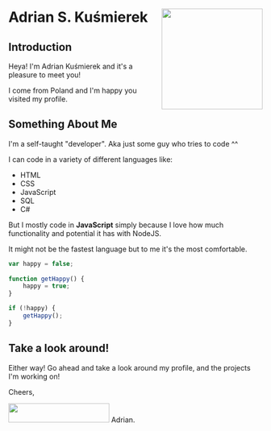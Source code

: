 # Adrian S. Kuśmierek <img align="right" width="200" height="200" src="https://media.discordapp.net/attachments/701882287176024198/974108955531964436/chops.png">
## Introduction
Heya! I'm Adrian Kuśmierek and it's a pleasure to meet you!

I come from Poland and I'm happy you visited my profile.
## Something About Me
I'm a self-taught "developer". Aka just some guy who tries to code ^^

I can code in a variety of different languages like:
- HTML
- CSS
- JavaScript
- SQL
- C#

But I mostly code in <b>JavaScript</b> simply because I love how much functionality and potential it has with NodeJS.

It might not be the fastest language but to me it's the most comfortable.

```js
var happy = false;
	
function getHappy() {
	happy = true;
}

if (!happy) {
	getHappy();
}
```
## Take a look around!
Either way! Go ahead and take a look around my profile, and the projects I'm working on!

Cheers,

<img width="200" height="38" src="https://media.discordapp.net/attachments/701882287176024198/974103298489606224/ak-githbux.png">
Adrian.
